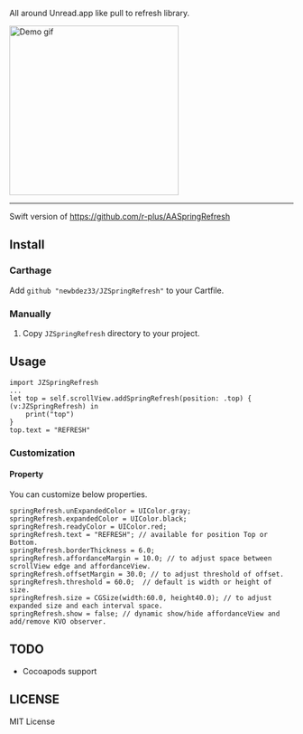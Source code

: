 

All around Unread.app like pull to refresh library.

<img src="http://f.cl.ly/items/2u1f3V190J3Z1t3E3d3T/Screen%20Recording%202015-02-15%20at%2011.27%20%E5%8D%88%E5%BE%8C.gif" alt="Demo gif" width="300" />

---

Swift version of https://github.com/r-plus/AASpringRefresh

## Install
### Carthage
Add `github "newbdez33/JZSpringRefresh"` to your Cartfile.

### Manually

1. Copy `JZSpringRefresh` directory to your project.

## Usage

    import JZSpringRefresh
    ...
    let top = self.scrollView.addSpringRefresh(position: .top) { (v:JZSpringRefresh) in
        print("top")
    }
    top.text = "REFRESH"
    
### Customization
#### Property
You can customize below properties.

    springRefresh.unExpandedColor = UIColor.gray;
    springRefresh.expandedColor = UIColor.black;
    springRefresh.readyColor = UIColor.red;
    springRefresh.text = "REFRESH"; // available for position Top or Bottom.
    springRefresh.borderThickness = 6.0;
    springRefresh.affordanceMargin = 10.0; // to adjust space between scrollView edge and affordanceView.
    springRefresh.offsetMargin = 30.0; // to adjust threshold of offset.
    springRefresh.threshold = 60.0;  // default is width or height of size.
    springRefresh.size = CGSize(width:60.0, height40.0); // to adjust expanded size and each interval space.
    springRefresh.show = false; // dynamic show/hide affordanceView and add/remove KVO observer.

## TODO 
 * Cocoapods support

## LICENSE
MIT License
